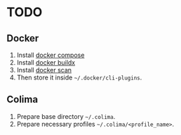# TODO

## Docker

1. Install [docker compose](https://github.com/docker/compose/releases/)
2. Install [docker buildx](https://github.com/docker/buildx/releases/)
3. Install [docker scan](https://github.com/docker/scan-cli-plugin/releases)
4. Then store it inside `~/.docker/cli-plugins`.

## Colima

1. Prepare base directory `~/.colima`.
2. Prepare necessary profiles `~/.colima/<profile_name>`.
